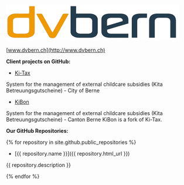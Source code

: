 ![](dvbern.png?raw=true)

[www.dvbern.ch](http://www.dvbern.ch)

**Client projects on GitHub:**
  * [Ki-Tax](https://github.com/StadtBern/Ki-Tax)
  
   System for the management of external childcare subsidies (Kita Betreuungsgutscheine) - City of Berne
   
  * [KiBon](https://github.com/dvbern/kiBon)
   
   System for the management of external childcare subsidies (Kita Betreuungsgutscheine) - Canton Berne
   KiBon is a fork of Ki-Tax.
   
**Our GitHub Repositories:**

{% for repository in site.github.public_repositories %}

  * [{{ repository.name }}]({{ repository.html_url }})
  
   {{ repository.description }}

{% endfor %}
